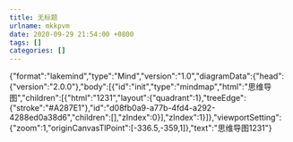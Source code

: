```yaml
---
title: 无标题
urlname: mkkpvm
date: 2020-09-29 21:54:00 +0800
tags: []
categories: []
---
```


{"format":"lakemind","type":"Mind","version":"1.0","diagramData":{"head":{"version":"2.0.0"},"body":[{"id":"init","type":"mindmap","html":"思维导图","children":[{"html":"​1231","layout":{"quadrant":1},"treeEdge":{"stroke":"#A287E1"},"id":"d08fb0a9-a77b-4fd4-a292-4288ed0a38d6","children":[],"zIndex":0}],"zIndex":1}]},"viewportSetting":{"zoom":1,"originCanvasTlPoint":[-336.5,-359,1]},"text":"思维导图 ​1231"}
